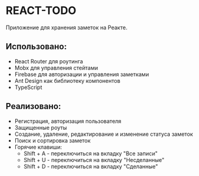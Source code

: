 # REACT-TODO

Приложение для хранения заметок на Реакте.

## Использовано:

- React Router для роутинга
- Mobx для управления стейтами
- Firebase для авторизации и управления заметками
- Ant Design как библиотеку компонентов
- TypeScript

## Реализовано:

- Регистрация, авторизация пользователя
- Защищенные роуты
- Создание, удаление, редактирование и изменение статуса заметок
- Поиск и сортировка заметок
- Горячие клавиши:
  - Shift + A - переключиться на вкладку "Все записи"
  - Shift + U - переключиться на вкладку "Несделанные"
  - Shift + D - переключиться на вкладку "Сделанные"
